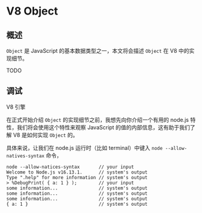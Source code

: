 # V8 Object

## 概述

`Object` 是 JavaScript 的基本数据类型之一，本文将会描述 `Object` 在 V8 中的实现细节。

TODO

## 调试

V8 引擎



在正式开始介绍 `Object` 的实现细节之前，我想先向你介绍一个有用的 node.js 特性，我们将会使用这个特性来观察 JavaScript 的值的内部信息，这有助于我们了解 V8 是如何实现 `Object` 的。

具体来说，让我们在 node.js 运行时（比如 terminal）中键入 `node --allow-natives-syntax` 命令，

```
node --allow-natices-syntax       // your input
Welcome to Node.js v16.13.1.      // system's output
Type ".help" for more information // system's output
> %DebugPrint( { a: 1 } );        // your input
some information...               // system's output
some information...               // system's output
some information...               // system's output
{ a: 1 }                          // system's output
```

